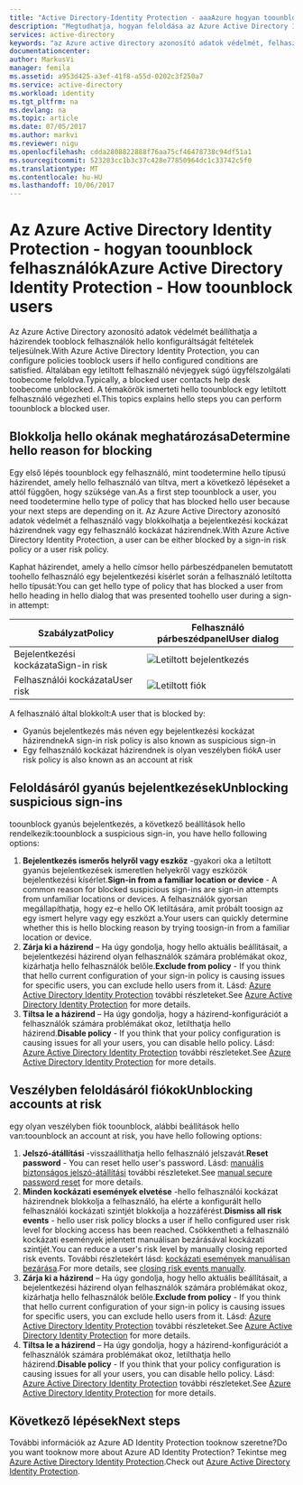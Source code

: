 ```yaml
---
title: "Active Directory-Identity Protection - aaaAzure hogyan toounblock felhasználók |} Microsoft Docs"
description: "Megtudhatja, hogyan feloldása az Azure Active Directory Identity Protection-házirend által blokkolt felhasználóknak."
services: active-directory
keywords: "az Azure active directory azonosító adatok védelmét, felhasználó tiltásának feloldása"
documentationcenter: 
author: MarkusVi
manager: femila
ms.assetid: a953d425-a3ef-41f8-a55d-0202c3f250a7
ms.service: active-directory
ms.workload: identity
ms.tgt_pltfrm: na
ms.devlang: na
ms.topic: article
ms.date: 07/05/2017
ms.author: markvi
ms.reviewer: nigu
ms.openlocfilehash: cdda2808822888f76aa75cf46478738c94df51a1
ms.sourcegitcommit: 523283cc1b3c37c428e77850964dc1c33742c5f0
ms.translationtype: MT
ms.contentlocale: hu-HU
ms.lasthandoff: 10/06/2017
---
```

# <a name="azure-active-directory-identity-protection---how-toounblock-users"></a><span data-ttu-id="78344-104">Az Azure Active Directory Identity Protection - hogyan toounblock felhasználók</span><span class="sxs-lookup"><span data-stu-id="78344-104">Azure Active Directory Identity Protection - How toounblock users</span></span>
<span data-ttu-id="78344-105">Az Azure Active Directory azonosító adatok védelmét beállíthatja a házirendek tooblock felhasználók hello konfiguráltságát feltételek teljesülnek.</span><span class="sxs-lookup"><span data-stu-id="78344-105">With Azure Active Directory Identity Protection, you can configure policies tooblock users if hello configured conditions are satisfied.</span></span> <span data-ttu-id="78344-106">Általában egy letiltott felhasználó névjegyek súgó ügyfélszolgálati toobecome feloldva.</span><span class="sxs-lookup"><span data-stu-id="78344-106">Typically, a blocked user contacts help desk toobecome unblocked.</span></span> <span data-ttu-id="78344-107">A témakörök ismerteti hello toounblock egy letiltott felhasználó végezheti el.</span><span class="sxs-lookup"><span data-stu-id="78344-107">This topics explains hello steps you can perform toounblock a blocked user.</span></span>

## <a name="determine-hello-reason-for-blocking"></a><span data-ttu-id="78344-108">Blokkolja hello okának meghatározása</span><span class="sxs-lookup"><span data-stu-id="78344-108">Determine hello reason for blocking</span></span>
<span data-ttu-id="78344-109">Egy első lépés toounblock egy felhasználó, mint toodetermine hello típusú házirendet, amely hello felhasználó van tiltva, mert a következő lépéseket a attól függően, hogy szüksége van.</span><span class="sxs-lookup"><span data-stu-id="78344-109">As a first step toounblock a user, you need toodetermine hello type of policy that has blocked hello user because your next steps are depending on it.</span></span>
<span data-ttu-id="78344-110">Az Azure Active Directory azonosító adatok védelmét a felhasználó vagy blokkolhatja a bejelentkezési kockázat házirendnek vagy egy felhasználó kockázat házirendnek.</span><span class="sxs-lookup"><span data-stu-id="78344-110">With Azure Active Directory Identity Protection, a user can be either blocked by a sign-in risk policy or a user risk policy.</span></span>

<span data-ttu-id="78344-111">Kaphat házirendet, amely a hello címsor hello párbeszédpanelen bemutatott toohello felhasználó egy bejelentkezési kísérlet során a felhasználó letiltotta hello típusát:</span><span class="sxs-lookup"><span data-stu-id="78344-111">You can get hello type of policy that has blocked a user from hello heading in hello dialog that was presented toohello user during a sign-in attempt:</span></span>

| <span data-ttu-id="78344-112">Szabályzat</span><span class="sxs-lookup"><span data-stu-id="78344-112">Policy</span></span> | <span data-ttu-id="78344-113">Felhasználó párbeszédpanel</span><span class="sxs-lookup"><span data-stu-id="78344-113">User dialog</span></span> |
| --- | --- |
| <span data-ttu-id="78344-114">Bejelentkezési kockázata</span><span class="sxs-lookup"><span data-stu-id="78344-114">Sign-in risk</span></span> |![Letiltott bejelentkezés](./media/active-directory-identityprotection-unblock-howto/02.png) |
| <span data-ttu-id="78344-116">Felhasználói kockázata</span><span class="sxs-lookup"><span data-stu-id="78344-116">User risk</span></span> |![Letiltott fiók](./media/active-directory-identityprotection-unblock-howto/104.png) |

<span data-ttu-id="78344-118">A felhasználó által blokkolt:</span><span class="sxs-lookup"><span data-stu-id="78344-118">A user that is blocked by:</span></span>

* <span data-ttu-id="78344-119">Gyanús bejelentkezés más néven egy bejelentkezési kockázat házirendnek</span><span class="sxs-lookup"><span data-stu-id="78344-119">A sign-in risk policy is also known as suspicious sign-in</span></span>
* <span data-ttu-id="78344-120">Egy felhasználó kockázat házirendnek is olyan veszélyben fiók</span><span class="sxs-lookup"><span data-stu-id="78344-120">A user risk policy is also known as an account at risk</span></span>

## <a name="unblocking-suspicious-sign-ins"></a><span data-ttu-id="78344-121">Feloldásáról gyanús bejelentkezések</span><span class="sxs-lookup"><span data-stu-id="78344-121">Unblocking suspicious sign-ins</span></span>
<span data-ttu-id="78344-122">toounblock gyanús bejelentkezés, a következő beállítások hello rendelkezik:</span><span class="sxs-lookup"><span data-stu-id="78344-122">toounblock a suspicious sign-in, you have hello following options:</span></span>

1. <span data-ttu-id="78344-123">**Bejelentkezés ismerős helyről vagy eszköz** -gyakori oka a letiltott gyanús bejelentkezések ismeretlen helyekről vagy eszközök bejelentkezési kísérlet.</span><span class="sxs-lookup"><span data-stu-id="78344-123">**Sign-in from a familiar location or device** - A common reason for blocked suspicious sign-ins are sign-in attempts from unfamiliar locations or devices.</span></span> <span data-ttu-id="78344-124">A felhasználók gyorsan megállapíthatja, hogy ez-e hello OK letiltására, amit próbált toosign az egy ismert helyre vagy egy eszközt a.</span><span class="sxs-lookup"><span data-stu-id="78344-124">Your users can quickly determine whether this is hello blocking reason by trying toosign-in from a familiar location or device.</span></span>
2. <span data-ttu-id="78344-125">**Zárja ki a házirend** – Ha úgy gondolja, hogy hello aktuális beállításait, a bejelentkezési házirend olyan felhasználók számára problémákat okoz, kizárhatja hello felhasználók belőle.</span><span class="sxs-lookup"><span data-stu-id="78344-125">**Exclude from policy** - If you think that hello current configuration of your sign-in policy is causing issues for specific users, you can exclude hello users from it.</span></span> <span data-ttu-id="78344-126">Lásd: [Azure Active Directory Identity Protection](active-directory-identityprotection.md) további részleteket.</span><span class="sxs-lookup"><span data-stu-id="78344-126">See [Azure Active Directory Identity Protection](active-directory-identityprotection.md) for more details.</span></span>
3. <span data-ttu-id="78344-127">**Tiltsa le a házirend** – Ha úgy gondolja, hogy a házirend-konfigurációt a felhasználók számára problémákat okoz, letilthatja hello házirend.</span><span class="sxs-lookup"><span data-stu-id="78344-127">**Disable policy** - If you think that your policy configuration is causing issues for all your users, you can disable hello policy.</span></span> <span data-ttu-id="78344-128">Lásd: [Azure Active Directory Identity Protection](active-directory-identityprotection.md) további részleteket.</span><span class="sxs-lookup"><span data-stu-id="78344-128">See [Azure Active Directory Identity Protection](active-directory-identityprotection.md) for more details.</span></span>

## <a name="unblocking-accounts-at-risk"></a><span data-ttu-id="78344-129">Veszélyben feloldásáról fiókok</span><span class="sxs-lookup"><span data-stu-id="78344-129">Unblocking accounts at risk</span></span>
<span data-ttu-id="78344-130">egy olyan veszélyben fiók toounblock, alábbi beállítások hello van:</span><span class="sxs-lookup"><span data-stu-id="78344-130">toounblock an account at risk, you have hello following options:</span></span>

1. <span data-ttu-id="78344-131">**Jelszó-átállítási** -visszaállíthatja hello felhasználó jelszavát.</span><span class="sxs-lookup"><span data-stu-id="78344-131">**Reset password** - You can reset hello user's password.</span></span> <span data-ttu-id="78344-132">Lásd: [manuális biztonságos jelszó-átállítási](active-directory-identityprotection.md#manual-secure-password-reset) további részleteket.</span><span class="sxs-lookup"><span data-stu-id="78344-132">See [manual secure password reset](active-directory-identityprotection.md#manual-secure-password-reset) for more details.</span></span>
2. <span data-ttu-id="78344-133">**Minden kockázati események elvetése** -hello felhasználói kockázat házirendnek blokkolja a felhasználó, ha elérte a konfigurált hello felhasználói kockázati szintjét blokkolja a hozzáférést.</span><span class="sxs-lookup"><span data-stu-id="78344-133">**Dismiss all risk events** - hello user risk policy blocks a user if hello configured user risk level for blocking access has been reached.</span></span> <span data-ttu-id="78344-134">Csökkentheti a felhasználó kockázati események jelentett manuálisan bezárásával kockázati szintjét.</span><span class="sxs-lookup"><span data-stu-id="78344-134">You can reduce a user's risk level by manually closing reported risk events.</span></span> <span data-ttu-id="78344-135">További részletekért lásd: [kockázati események manuálisan bezárása](active-directory-identityprotection.md#closing-risk-events-manually).</span><span class="sxs-lookup"><span data-stu-id="78344-135">For more details, see [closing risk events manually](active-directory-identityprotection.md#closing-risk-events-manually).</span></span>
3. <span data-ttu-id="78344-136">**Zárja ki a házirend** – Ha úgy gondolja, hogy hello aktuális beállításait, a bejelentkezési házirend olyan felhasználók számára problémákat okoz, kizárhatja hello felhasználók belőle.</span><span class="sxs-lookup"><span data-stu-id="78344-136">**Exclude from policy** - If you think that hello current configuration of your sign-in policy is causing issues for specific users, you can exclude hello users from it.</span></span> <span data-ttu-id="78344-137">Lásd: [Azure Active Directory Identity Protection](active-directory-identityprotection.md) további részleteket.</span><span class="sxs-lookup"><span data-stu-id="78344-137">See [Azure Active Directory Identity Protection](active-directory-identityprotection.md) for more details.</span></span>
4. <span data-ttu-id="78344-138">**Tiltsa le a házirend** – Ha úgy gondolja, hogy a házirend-konfigurációt a felhasználók számára problémákat okoz, letilthatja hello házirend.</span><span class="sxs-lookup"><span data-stu-id="78344-138">**Disable policy** - If you think that your policy configuration is causing issues for all your users, you can disable hello policy.</span></span> <span data-ttu-id="78344-139">Lásd: [Azure Active Directory Identity Protection](active-directory-identityprotection.md) további részleteket.</span><span class="sxs-lookup"><span data-stu-id="78344-139">See [Azure Active Directory Identity Protection](active-directory-identityprotection.md) for more details.</span></span>

## <a name="next-steps"></a><span data-ttu-id="78344-140">Következő lépések</span><span class="sxs-lookup"><span data-stu-id="78344-140">Next steps</span></span>
 <span data-ttu-id="78344-141">További információk az Azure AD Identity Protection tooknow szeretne?</span><span class="sxs-lookup"><span data-stu-id="78344-141">Do you want tooknow more about Azure AD Identity Protection?</span></span> <span data-ttu-id="78344-142">Tekintse meg [Azure Active Directory Identity Protection](active-directory-identityprotection.md).</span><span class="sxs-lookup"><span data-stu-id="78344-142">Check out [Azure Active Directory Identity Protection](active-directory-identityprotection.md).</span></span>
